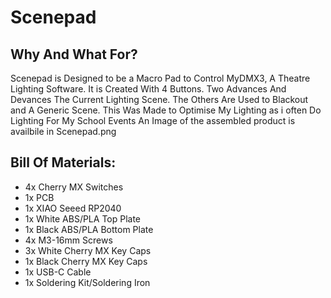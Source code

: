 # Scenepad
## Why And What For?

Scenepad is Designed to be a Macro Pad to Control MyDMX3, A Theatre Lighting Software. It is Created With 4 Buttons. Two Advances And Devances The Current Lighting Scene. The Others Are Used to Blackout and A Generic Scene. This Was Made to Optimise My Lighting as i often Do Lighting For My School Events
An Image of the assembled product is availbile in Scenepad.png


## Bill Of Materials:
 - 4x Cherry MX Switches
 - 1x PCB
 - 1x XIAO Seeed RP2040
 - 1x White ABS/PLA Top Plate
 - 1x Black ABS/PLA Bottom Plate
 - 4x M3-16mm Screws
 - 3x White Cherry MX Key Caps
 - 1x Black Cherry MX Key Caps
 - 1x USB-C Cable
 - 1x Soldering Kit/Soldering Iron
 
